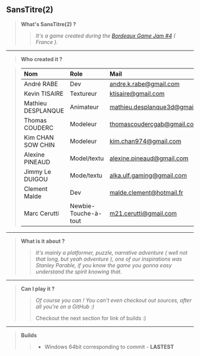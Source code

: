 
## SansTitre(2) ##

> **What's SansTitre(2) ?**
>> *It's a game created during the [Bordeaux Game Jam #4](https://www.facebook.com/Flat226-1393782450903925/photos/?tab=album&album_id=1818289598453206) ( France ).*

---
>   **Who created it ?**

>  |         Nom        	|         Role         	|              Mail              	|
>  |:-------------------	|:--------------------	|:------------------------------	|
>  | André RABE         	| Dev                  	| andre.k.rabe@gmail.com         	|
>  | Kevin TISAIRE      	| Textureur            	| ktisaire@gmail.com             	|
>  | Mathieu DESPLANQUE 	| Animateur            	| mathieu.desplanque3d@gmail.com 	|
>  | Thomas COUDERC     	| Modeleur             	| thomascoudercgab@gmail.com     	|
>  | Kim CHAN SOW CHIN  	| Modeleur             	| kim.chan974@gmail.com          	|
>  | Alexine PINEAUD    	| Model/textu          	| alexine.pineaud@gmail.com      	|
>  | Jimmy Le DUIGOU    	| Mode/textu           	| alka.ulf.gaming@gmail.com      	|
>  | Clement Malde      	| Dev                  	| malde.clement@hotmail.fr       	|
>  | Marc Cerutti       	| Newbie-Touche-à-tout 	| m21.cerutti@gmail.com          	|

---
> **What is it about ?**
>> *It's mainly a platformer, puzzle, narrative adventure ( well not that long, but yeah adventure ), one of our inspirations was Stanley Parable, if you know the game you gonna easy understand the spirit knowing that.*

---
> **Can I play it ?**
> > *Of course you can ! You can't even checkout out sources, after all you're on a GitHub :)*
> >
> > Checkout the next section for link of builds :)

---

> **Builds**
> > - Windows 64bit corresponding to commit - **LASTEST**
> >
